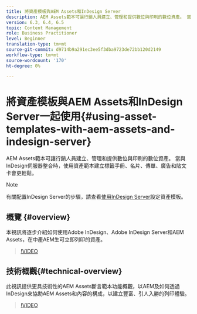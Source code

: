 ```yaml
---
title: 將資產模板與AEM Assets和InDesign Server
description: AEM Assets範本可讓行銷人員建立、管理和提供數位與印刷的數位資產。 當與InDesign伺服器整合時，使用資產範本建立標籤手冊、名片、傳單、廣告和貼文卡會更輕鬆。
version: 6.3, 6.4, 6.5
topic: Content Management
role: Business Practitioner
level: Beginner
translation-type: tm+mt
source-git-commit: d9714b9a291ec3ee5f3dba9723de72bb120d2149
workflow-type: tm+mt
source-wordcount: '170'
ht-degree: 0%

---
```



# 將資產模板與AEM Assets和InDesign Server一起使用{#using-asset-templates-with-aem-assets-and-indesign-server}

AEM Assets範本可讓行銷人員建立、管理和提供數位與印刷的數位資產。 當與InDesign伺服器整合時，使用資產範本建立標籤手冊、名片、傳單、廣告和貼文卡會更輕鬆。

>[!NOTE]
>
>有關配置InDesign Server的步驟，請查看[使用InDesign Server](asset-templates-technical-video-setup.md)設定資產模板。

## 概覽 {#overview}

本視訊將逐步介紹如何使用Adobe InDesign、Adobe InDesign Server和AEM Assets，在中產AEM生可立即列印的資產。

>[!VIDEO](https://video.tv.adobe.com/v/25170?quality=12&learn=on)

## 技術概觀{#technical-overview}

此視訊提供更具技術性的AEM Assets斷言範本功能概觀，以AEM及如何透過InDesign來協助AEM Assets和內容的構成，以建立豐富、引人入勝的列印體驗。

>[!VIDEO](https://video.tv.adobe.com/v/17071/?quality=9&learn=on)
